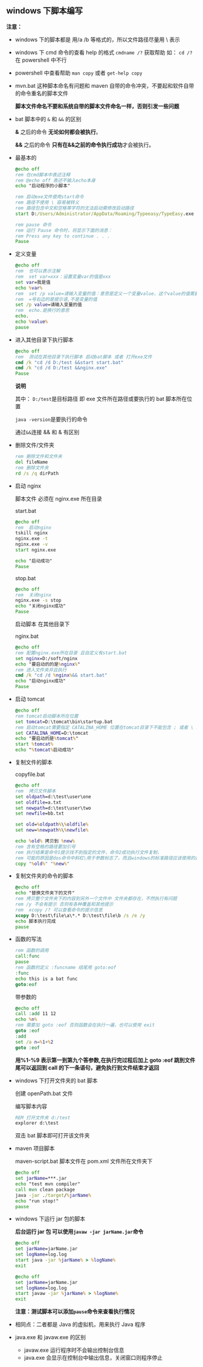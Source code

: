 ## windows 下脚本编写

**注意：**

- windows 下的脚本都是 用/a /b 等格式的，所以文件路径尽量用 \ 表示

- windows 下 cmd 命令的查看 help 的格式 `cmdname /?` 获取帮助 如： `cd /?` 在 powershell 中不行

- powershell 中查看帮助 `man copy` 或者 `get-help copy`

- mvn.bat 这种脚本命名有问题和 maven 自带的命令冲突，不要起和软件自带的命令重名的脚本文件

  **脚本文件命名不要和系统自带的脚本文件命名一样，否则引发一些问题**

- bat 脚本中的 `&` 和 `&&` 的区别

  **&** 之后的命令 **无论如何都会被执行**。

  **&&** 之后的命令 **只有在&&之前的命令执行成功**才会被执行。

- 最基本的

  ```bat
  @echo off
  rem 在cmd脚本中表述注释
  rem @echo off 表述不输入echo本身
  echo "启动程序的小脚本"

  rem 启动exe文件使用start命令
  rem 路径不使用 \ 容易被转义
  rem 路径包含中文和空格等字符的无法启动需修改启动路径
  start D:/Users/Administrator/AppData/Roaming/Typeeasy/TypeEasy.exe

  rem pause 命令
  rem 运行 Pause 命令时，将显示下面的消息：
  rem Press any key to continue . . .
  Pause
  ```

- 定义变量

  ```bat
  @echo off
  rem  也可以表示注解
  rem  set var=xxx：设置变量var的值是xxx
  set var=我是值
  echo %var%
  rem  set /p value=请输入变量的值：意思是定义一个变量value，这个value的值需要在控制台上动态输入
  rem  =号右边的是提示语,不是变量的值
  set /p value=请输入变量的值
  rem  echo.是换行的意思
  echo.
  echo %value%
  pause
  ```

* 进入其他目录下执行脚本

  ```bat
  @echo off
  rem  测试在其他目录下执行脚本 启动bat脚本 或者 打开exe文件
  cmd /k "cd /d D:/test &&start start.bat"
  cmd /k "cd /d D:/test &&nginx.exe"
  Pause
  ```

  **说明**

  其中： `D:/test`是目标路径 即 exe 文件所在路径或要执行的 bat 脚本所在位置

  `java -version`是要执行的命令

  通过`&&`连接 && 和 & 有区别

* 删除文件/文件夹

  ```bat
  rem 删除文件和文件夹
  del fileName
  rem 删除文件夹
  rd /s /q dirPath
  ```

* 启动 nginx

  脚本文件 必须在 nginx.exe 所在目录

  start.bat

  ```bat
  @echo off
  rem  启动nginx
  tskill nginx
  nginx.exe -t
  nginx.exe -v
  start nginx.exe

  echo "启动成功"
  Pause
  ```

  stop.bat

  ```bat
  @echo off
  rem  关闭nginx
  nginx.exe -s stop
  echo "关闭nginx成功"
  Pause
  ```

  启动脚本 在其他目录下

  nginx.bat

  ```bat
  @echo off
  rem 配置nginx.exe所在目录 且自定义有start.bat
  set nginx=D:/soft/nginx
  echo "要启动的的是%nginx%"
  rem 进入文件夹并且执行
  cmd /k "cd /d %nginx%&& start.bat"
  echo "启动nginx成功"
  Pause
  ```

* 启动 tomcat

  ```bat
  @echo off
  rem tomcat启动脚本所在位置
  set tomcat=D:\tomcat\bin\startup.bat
  rem 启动tomcat需要指定 CATALINA_HOME 位置在tomcat目录下不能包含 ; 或者 \ 结尾
  set CATALINA_HOME=D:\tomcat
  echo "要启动的是%tomcat%"
  start %tomcat%
  echo "%tomcat%启动成功"
  ```

* 复制文件的脚本

  copyfile.bat

  ```bat
  @echo off
  rem  拷贝文件脚本
  set oldpath=d:\test\user\one
  set oldfile=a.txt
  set newpath=d:\test\user\two
  set newfile=bb.txt

  set old=%oldpath%\%oldfile%
  set new=%newpath%\%newfile%

  echo %old% 拷贝到 %new%
  rem 含有空格的路径要加引号
  rem 执行结果是命令1提示找不到指定的文件，命令2成功执行文件复制，
  rem 可能的原因是dos命令中斜杠\用于参数标志了，而且windows的标准路径应该使用的是反斜杠\来分割。
  copy "%old%" "%new%"
  ```

* 复制文件夹的命令的脚本

  ```bat
  @echo off
  echo "替换文件夹下的文件"
  rem 拷贝整个文件夹下的内容到另外一个文件中 文件夹都存在，不然执行有问题
  rem /y 不会有提示 否则有各种覆盖和其他提示
  rem  xcopy /? 可以查看命令的提示信息
  xcopy D:\test\file\a\*.* D:\test\file\b /s /e /y
  echo 脚本执行完成
  pause
  ```

* 函数的写法

  ```bat
  rem 函数的调用
  call:func
  pause
  rem 函数的定义 :funcname 结尾用 goto:eof
  :func
  echo this is a bat func
  goto:eof
  ```

  带参数的

  ```bat
  @echo off
  call :add 11 12
  echo %n%
  rem 需要加 goto :eof 否则函数会在执行一遍，也可以使用 exit
  goto :eof
  :add
  set /a n=%1+%2
  goto :eof
  ```

  **用%1-%9 表示第一到第九个答参数,在执行完过程后加上 goto :eof 跳到文件尾可以返回到 call 的下一条语句，避免执行到文件结束才返回**

- windows 下打开文件夹的 bat 脚本

  创建 openPath.bat 文件

  编写脚本内容

  ```bat
  REM 打开文件夹 d:/test
  explorer d:\test
  ```

  双击 bat 脚本即可打开该文件夹

- maven 项目脚本

  maven-script.bat 脚本文件在 pom.xml 文件所在文件夹下

  ```bat
  @echo off
  set jarName=***.jar
  echo "test mvn compiler"
  call mvn clean package
  java -jar ./target/%jarName%
  echo "run stop!"
  pause
  ```

- windows 下运行 jar 包的脚本

  **后台运行 jar 包 可以使用`javaw -jar jarName.jar`命令**

  ```bat
  @echo off
  set jarName=jarName.jar
  set logName=log.log
  start java -jar %jarName% > %logName%
  exit
  ```

  ```bat
  @echo off
  set jarName=jarName.jar
  set logName=log.log
  start javaw -jar %jarName% > %logName%
  exit
  ```

  **注意：测试脚本可以添加`pause`命令来查看执行情况**

- 相同点：二者都是 Java 的虚拟机，用来执行 Java 程序
- java.exe 和 javaw.exe 的区别
  - javaw.exe 运行程序时不会输出控制台信息
  - java.exe 会显示在控制台中输出信息，关闭窗口则程序停止
